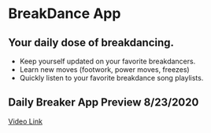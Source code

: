 # BreakDance App

## Your daily dose of breakdancing.

* Keep yourself updated on your favorite breakdancers.
* Learn new moves (footwork, power moves, freezes)
* Quickly listen to your favorite breakdance song playlists.

## Daily Breaker App Preview 8/23/2020
[Video Link](https://www.youtube.com/watch?v=6lDL9-F2rSg)


